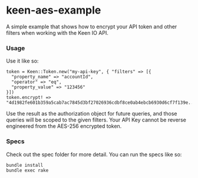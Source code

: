 # keen-aes-example

A simple example that shows how to encrypt your API token and
other filters when working with the Keen IO API.

### Usage

Use it like so:

    token = Keen::Token.new("my-api-key", { "filters" => [{
      "property_name" => "accountId",
      "operator" => "eq",
      "property_value" => "123456"
    }])
    token.encrypt! => "4d1982fe601b359a5cab7ac7845d3bf27026936cdbf8ce0ab4ebcb6930d6cf7f139e..."

Use the result as the authorization object for future queries, and those queries
will be scoped to the given filters. Your API Key cannot be reverse engineered
from the AES-256 encrypted token.

### Specs

Check out the spec folder for more detail. You can run the specs like so:

    bundle install
    bundle exec rake


